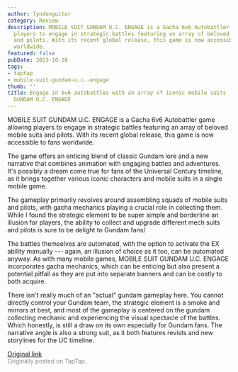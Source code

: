 ```yaml
---
author: lyndonguitar
category: Review
description: MOBILE SUIT GUNDAM U.C. ENGAGE is a Gacha 6v6 Autobattler game allowing
  players to engage in strategic battles featuring an array of beloved mobile suits
  and pilots. With its recent global release, this game is now accessible to fans
  worldwide.
featured: false
pubDate: 2023-10-18
tags:
- taptap
- mobile-suit-gundam-u.c.-engage
thumb: ''
title: Engage in 6v6 autobattles with an array of iconic mobile suits | MOBILE SUIT
  GUNDAM U.C. ENGAGE
---
```


MOBILE SUIT GUNDAM U.C. ENGAGE is a Gacha 6v6 Autobattler game allowing players to engage in strategic battles featuring an array of beloved mobile suits and pilots. With its recent global release, this game is now accessible to fans worldwide.

The game offers an enticing blend of classic Gundam lore and a new narrative that combines animation with engaging battles and adventures. It's possibly a dream come true for fans of the Universal Century timeline, as it brings together various iconic characters and mobile suits in a single mobile game.

The gameplay primarily revolves around assembling squads of mobile suits and pilots, with gacha mechanics playing a crucial role in collecting them. While I found the strategic element to be super simple and borderline an illusion for players, the ability to collect and upgrade different mech suits and pilots is sure to be delight to Gundam fans/

The battles themselves are automated, with the option to activate the EX ability manually --- again, an illusion of choice as it too, can be automated anyway.  As with many mobile games, MOBILE SUIT GUNDAM U.C. ENGAGE incorporates gacha mechanics, which can be enticing but also present a potential pitfall as they are put into separate banners and can be costly to both acquire.

There isn't really much of an "actual" gundam gameplay here. You cannot directly control your Gundam team, the strategic element is a smoke and mirrors at best, and most of the gameplay is centered on the gundam collecting mechanic and experiencing the visual spectacle of the battles. Which honestly, is still a draw on its own especially for Gundam fans. The narrative angle is also a strong suit, as it both features revists and new storylines for the UC timeline.

[Original link](https://www.taptap.io/post/6449465)<br><span style="font-size: 0.95em; color: #888;">Originally posted on TapTap.</span>